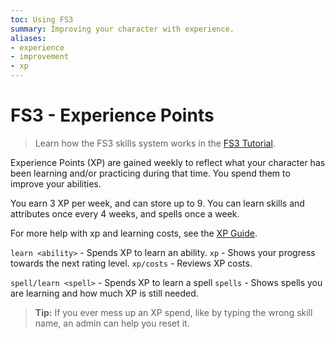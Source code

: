 ```yaml
---
toc: Using FS3
summary: Improving your character with experience.
aliases:
- experience
- improvement
- xp
---
```

# FS3 - Experience Points
> Learn how the FS3 skills system works in the [FS3 Tutorial](/help/fs3).

Experience Points (XP) are gained weekly to reflect what your character has been learning and/or practicing during that time.  You spend them to improve your abilities.  

You earn 3 XP per week, and can store up to 9. You can learn skills and attributes once every 4 weeks, and spells once a week.

For more help with xp and learning costs, see the [XP Guide](http://spiritlakemu.com/wiki/xp).

`learn <ability>` - Spends XP to learn an ability.
`xp` - Shows your progress towards the next rating level.
`xp/costs` - Reviews XP costs.

`spell/learn <spell>` - Spends XP to learn a spell
`spells` - Shows spells you are learning and how much XP is still needed.

> **Tip:** If you ever mess up an XP spend, like by typing the wrong skill name, an admin can help you reset it.
